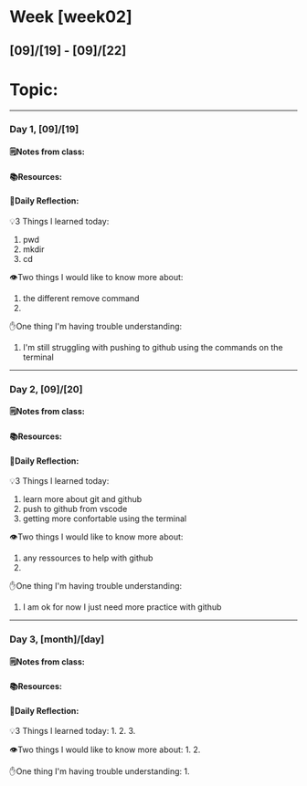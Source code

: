 # Week [week02]
## [09]/[19] - [09]/[22]

# Topic:

___

### Day 1, [09]/[19]

#### 🗒️Notes from class:

#### 📚Resources:


#### 💭Daily Reflection:

💡3 Things I learned today:
1. pwd
2. mkdir
3. cd

👁️Two things I would like to know more about:
1. the different remove command
2. 

✋One thing I'm having trouble understanding:
1. I'm still struggling with pushing to github using the commands on the terminal


___

### Day 2, [09]/[20] 

#### 🗒️Notes from class:

#### 📚Resources:


#### 💭Daily Reflection:

💡3 Things I learned today:
1. learn more about git and github
2. push to github from vscode
3. getting more confortable using the terminal

👁️Two things I would like to know more about:
1. any ressources to help with github
2. 

✋One thing I'm having trouble understanding:
1. I am ok for now I just need more practice with github

___

### Day 3, [month]/[day]
#### 🗒️Notes from class:

#### 📚Resources:


#### 💭Daily Reflection:

💡3 Things I learned today:
1. 
2. 
3. 

👁️Two things I would like to know more about:
1. 
2. 

✋One thing I'm having trouble understanding:
1. 
 

